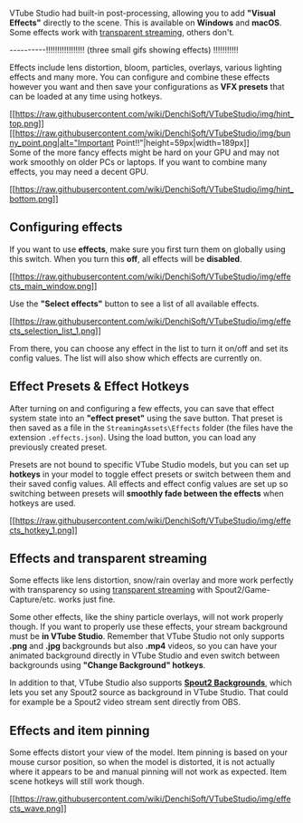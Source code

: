 VTube Studio had built-in post-processing, allowing you to add **"Visual Effects"** directly to the scene. This is available on **Windows** and **macOS**. Some effects work with [transparent streaming](https://github.com/DenchiSoft/VTubeStudio/wiki/Recording-Streaming-with-OBS), others don't.

----------!!!!!!!!!!!!!!!!! (three small gifs showing effects) !!!!!!!!!!!

Effects include lens distortion, bloom, particles, overlays, various lighting effects and many more. You can configure and combine these effects however you want and then save your configurations as **VFX presets** that can be loaded at any time using hotkeys.

[[https://raw.githubusercontent.com/wiki/DenchiSoft/VTubeStudio/img/hint_top.png]]
[[https://raw.githubusercontent.com/wiki/DenchiSoft/VTubeStudio/img/bunny_point.png|alt="Important Point!!"|height=59px|width=189px]]<br/>
Some of the more fancy effects might be hard on your GPU and may not work smoothly on older PCs or laptops. If you want to combine many effects, you may need a decent GPU.

[[https://raw.githubusercontent.com/wiki/DenchiSoft/VTubeStudio/img/hint_bottom.png]]

## Configuring effects

If you want to use **effects**, make sure you first turn them on globally using this switch. When you turn this **off**, all effects will be **disabled**.

[[https://raw.githubusercontent.com/wiki/DenchiSoft/VTubeStudio/img/effects_main_window.png]]

Use the **"Select effects"** button to see a list of all available effects. 

[[https://raw.githubusercontent.com/wiki/DenchiSoft/VTubeStudio/img/effects_selection_list_1.png]]

From there, you can choose any effect in the list to turn it on/off and set its config values. The list will also show which effects are currently on.

## Effect Presets & Effect Hotkeys

After turning on and configuring a few effects, you can save that effect system state into an **"effect preset"** using the save button. That preset is then saved as a file in the `StreamingAssets\Effects` folder (the files have the extension `.effects.json`). Using the load button, you can load any previously created preset.

Presets are not bound to specific VTube Studio models, but you can set up **hotkeys** in your model to toggle effect presets or switch between them and their saved config values. All effects and effect config values are set up so switching between presets will **smoothly fade between the effects** when hotkeys are used.

[[https://raw.githubusercontent.com/wiki/DenchiSoft/VTubeStudio/img/effects_hotkey_1.png]]

## Effects and transparent streaming

Some effects like lens distortion, snow/rain overlay and more work perfectly with transparency so using [transparent streaming](https://github.com/DenchiSoft/VTubeStudio/wiki/Recording-Streaming-with-OBS) with Spout2/Game-Capture/etc. works just fine.

Some other effects, like the shiny particle overlays, will not work properly though. If you want to properly use these effects, your stream background must be **in VTube Studio**. Remember that VTube Studio not only supports **.png** and **.jpg** backgrounds but also **.mp4** videos, so you can have your animated background directly in VTube Studio and even switch between backgrounds using **"Change Background" hotkeys**.

In addition to that, VTube Studio also supports **[Spout2 Backgrounds](https://github.com/DenchiSoft/VTubeStudio/wiki/Spout2-Background)**, which lets you set any Spout2 source as background in VTube Studio. That could for example be a Spout2 video stream sent directly from OBS.

## Effects and item pinning

Some effects distort your view of the model. Item pinning is based on your mouse cursor position, so when the model is distorted, it is not actually where it appears to be and manual pinning will not work as expected. Item scene hotkeys will still work though.

[[https://raw.githubusercontent.com/wiki/DenchiSoft/VTubeStudio/img/effects_wave.png]]

